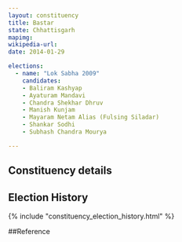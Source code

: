 ```yaml
---
layout: constituency
title: Bastar
state: Chhattisgarh
mapimg: 
wikipedia-url: 
date: 2014-01-29

elections: 
  - name: "Lok Sabha 2009"
    candidates: 
    - Baliram Kashyap 
    - Ayaturam Mandavi 
    - Chandra Shekhar Dhruv 
    - Manish Kunjam 
    - Mayaram Netam Alias (Fulsing Siladar) 
    - Shankar Sodhi 
    - Subhash Chandra Mourya 

---
```

## Constituency details


## Election History
{% include "constituency_election_history.html" %}

##Reference
